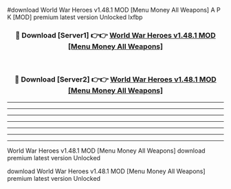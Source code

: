 #download World War Heroes v1.48.1 MOD [Menu Money All Weapons] A P K [MOD] premium latest version Unlocked lxfbp 



<div align="center">
<h3>🔴 Download [Server1] 👉👉 <a href="https://apkdownload3.web.app/">World War Heroes v1.48.1 MOD [Menu Money All Weapons]</a></h3><br>

<h3>🔴 Download [Server2] 👉👉 <a href="https://apkdownload3.web.app/">World War Heroes v1.48.1 MOD [Menu Money All Weapons]</a></h3>
</div>





----------------------------------------------------------

----------------------------------------------------------

----------------------------------------------------------

----------------------------------------------------------

----------------------------------------------------------

----------------------------------------------------------

----------------------------------------------------------

World War Heroes v1.48.1 MOD [Menu Money All Weapons] download premium latest version Unlocked

download World War Heroes v1.48.1 MOD [Menu Money All Weapons] premium latest version Unlocked
